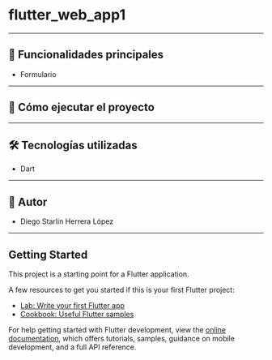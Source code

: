 # flutter_web_app1


---

## 🚀 Funcionalidades principales

- Formulario

---
## 🚀 Cómo ejecutar el proyecto


---
## 🛠 Tecnologías utilizadas

- Dart

---

## 👥 Autor
- Diego Starlin Herrera López

---

## Getting Started

This project is a starting point for a Flutter application.

A few resources to get you started if this is your first Flutter project:

- [Lab: Write your first Flutter app](https://docs.flutter.dev/get-started/codelab)
- [Cookbook: Useful Flutter samples](https://docs.flutter.dev/cookbook)

For help getting started with Flutter development, view the
[online documentation](https://docs.flutter.dev/), which offers tutorials,
samples, guidance on mobile development, and a full API reference.


